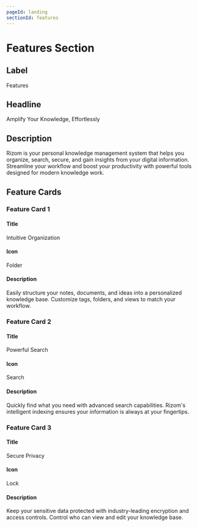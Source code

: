 ```yaml
---
pageId: landing
sectionId: features
---
```

# Features Section

## Label

Features

## Headline

Amplify Your Knowledge, Effortlessly

## Description

Rizom is your personal knowledge management system that helps you organize, search, secure, and gain insights from your digital information. Streamline your workflow and boost your productivity with powerful tools designed for modern knowledge work.

## Feature Cards

### Feature Card 1

#### Title

Intuitive Organization

#### Icon

Folder

#### Description

Easily structure your notes, documents, and ideas into a personalized knowledge base. Customize tags, folders, and views to match your workflow.

### Feature Card 2

#### Title

Powerful Search

#### Icon

Search

#### Description

Quickly find what you need with advanced search capabilities. Rizom's intelligent indexing ensures your information is always at your fingertips.

### Feature Card 3

#### Title

Secure Privacy

#### Icon

Lock

#### Description

Keep your sensitive data protected with industry-leading encryption and access controls. Control who can view and edit your knowledge base.
